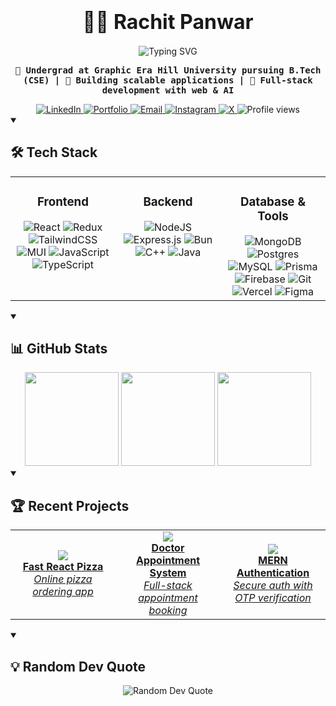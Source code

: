 # <div align="center"><span style="font-size: 32px; font-weight: 700;">👨‍💻 Rachit Panwar</span></div>
<div align="center">
  <img src="https://readme-typing-svg.herokuapp.com?font=Fira+Code&weight=600&size=30&pause=1000&color=38BDAE&center=true&vCenter=true&width=500&height=70&lines=Full-Stack+Developer;Computer+Science+Student;AI+Enthusiast;Problem+Solver" alt="Typing SVG" />
  <p>
    <samp><b>🔭 Undergrad at <b>Graphic Era Hill University</b> pursuing B.Tech (CSE) | 
    💼 Building scalable applications | 
    🚀 Full-stack development with web & AI</b></samp>
  </p>
  <a href="https://www.linkedin.com/in/rachit72/">
    <img src="https://img.shields.io/badge/LinkedIn-0A66C2?style=flat-square&logo=linkedin&logoColor=white" alt="LinkedIn">
  </a>
  <a href="https://portfolio2-mauve-mu.vercel.app/">
    <img src="https://img.shields.io/badge/Portfolio-000000?style=flat-square&logo=vercel&logoColor=white" alt="Portfolio">
  </a>
  <a href="mailto:rachitpanwar0072@gmail.com">
    <img src="https://img.shields.io/badge/Email-EA4335?style=flat-square&logo=gmail&logoColor=white" alt="Email">
  </a>
  <a href="https://instagram.com/">
    <img src="https://img.shields.io/badge/Instagram-E4405F?style=flat-square&logo=instagram&logoColor=white" alt="Instagram">
  </a>
  <a href="https://x.com/rachit1972">
    <img src="https://img.shields.io/badge/X-000000?style=flat-square&logo=x&logoColor=white" alt="X">
  </a>
  <img src="https://komarev.com/ghpvc/?username=rachitpp&style=flat-square&color=blue" alt="Profile views">
</div>

<details open>
<summary><h2>🛠️ Tech Stack</h2></summary>
<div align="center">
  
<table>
  <tr>
    <td valign="top" width="33%">
      <h3 align="center">Frontend</h3>
      <div align="center">
        <img src="https://img.shields.io/badge/React-61DAFB.svg?style=for-the-badge&logo=react&logoColor=black" alt="React" />
        <img src="https://img.shields.io/badge/Redux-764ABC.svg?style=for-the-badge&logo=redux&logoColor=white" alt="Redux" />
        <img src="https://img.shields.io/badge/Tailwind-38B2AC.svg?style=for-the-badge&logo=tailwind-css&logoColor=white" alt="TailwindCSS" />
        <img src="https://img.shields.io/badge/MUI-007FFF.svg?style=for-the-badge&logo=mui&logoColor=white" alt="MUI" />
        <img src="https://img.shields.io/badge/JavaScript-F7DF1E.svg?style=for-the-badge&logo=javascript&logoColor=black" alt="JavaScript" />
        <img src="https://img.shields.io/badge/TypeScript-3178C6.svg?style=for-the-badge&logo=typescript&logoColor=white" alt="TypeScript" />
      </div>
    </td>
    <td valign="top" width="33%">
      <h3 align="center">Backend</h3>
      <div align="center">
        <img src="https://img.shields.io/badge/Node.js-339933.svg?style=for-the-badge&logo=node.js&logoColor=white" alt="NodeJS" />
        <img src="https://img.shields.io/badge/Express-000000.svg?style=for-the-badge&logo=express&logoColor=white" alt="Express.js" />
        <img src="https://img.shields.io/badge/Bun-000000.svg?style=for-the-badge&logo=bun&logoColor=white" alt="Bun" />
        <img src="https://img.shields.io/badge/C++-00599C.svg?style=for-the-badge&logo=c%2B%2B&logoColor=white" alt="C++" />
        <img src="https://img.shields.io/badge/Java-ED8B00.svg?style=for-the-badge&logo=openjdk&logoColor=white" alt="Java" />
      </div>
    </td>
    <td valign="top" width="33%">
      <h3 align="center">Database & Tools</h3>
      <div align="center">
        <img src="https://img.shields.io/badge/MongoDB-47A248.svg?style=for-the-badge&logo=mongodb&logoColor=white" alt="MongoDB" />
        <img src="https://img.shields.io/badge/PostgreSQL-4169E1.svg?style=for-the-badge&logo=postgresql&logoColor=white" alt="Postgres" />
        <img src="https://img.shields.io/badge/MySQL-4479A1.svg?style=for-the-badge&logo=mysql&logoColor=white" alt="MySQL" />
        <img src="https://img.shields.io/badge/Prisma-2D3748.svg?style=for-the-badge&logo=prisma&logoColor=white" alt="Prisma" />
        <img src="https://img.shields.io/badge/Firebase-FFCA28.svg?style=for-the-badge&logo=firebase&logoColor=black" alt="Firebase" />
        <img src="https://img.shields.io/badge/Git-F05032.svg?style=for-the-badge&logo=git&logoColor=white" alt="Git" />
        <img src="https://img.shields.io/badge/Vercel-000000.svg?style=for-the-badge&logo=vercel&logoColor=white" alt="Vercel" />
        <img src="https://img.shields.io/badge/Figma-F24E1E.svg?style=for-the-badge&logo=figma&logoColor=white" alt="Figma" />
      </div>
    </td>
  </tr>
</table>

</div>
</details>

<details open>
<summary><h2>📊 GitHub Stats</h2></summary>
<div align="center">
  <img src="https://github-readme-stats.vercel.app/api?username=rachitpp&show_icons=true&theme=tokyonight&count_private=true&hide_border=true" height="150"/>
  <img src="https://github-readme-stats.vercel.app/api/top-langs/?username=rachitpp&layout=compact&theme=tokyonight&langs_count=6&hide_border=true" height="150"/>
  <img src="https://streak-stats.demolab.com/?user=rachitpp&theme=tokyonight&hide_border=true" height="150"/>
</div>
</details>

<details open>
<summary><h2>🏆 Recent Projects</h2></summary>
<div align="center">
  <table>
    <tr>
      <td width="33%" align="center">
        <a href="https://github.com/rachitpp/fast-react-pizza">
          <img src="https://github-readme-stats.vercel.app/api/pin/?username=rachitpp&repo=fast-react-pizza&theme=tokyonight&hide_border=true" />
          <br><strong>Fast React Pizza</strong>
          <br><i>Online pizza ordering app</i>
        </a>
      </td>
      <td width="33%" align="center">
        <a href="https://github.com/rachitpp/DocQueue">
          <img src="https://github-readme-stats.vercel.app/api/pin/?username=rachitpp&repo=DocQueue&theme=tokyonight&hide_border=true" />
          <br><strong>Doctor Appointment System</strong>
          <br><i>Full-stack appointment booking</i>
        </a>
      </td>
      <td width="33%" align="center">
        <a href="https://github.com/rachitpp/MERN_AUTH">
          <img src="https://github-readme-stats.vercel.app/api/pin/?username=rachitpp&repo=MERN_AUTH&theme=tokyonight&hide_border=true" />
          <br><strong>MERN Authentication</strong>
          <br><i>Secure auth with OTP verification</i>
        </a>
      </td>
    </tr>
  </table>
</div>
</details>

<details open>
<summary><h2>💡 Random Dev Quote</h2></summary>
<div align="center">
  <img src="https://quotes-github-readme.vercel.app/api?type=horizontal&theme=tokyonight" alt="Random Dev Quote"/>
</div>
</details> 
